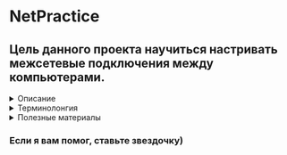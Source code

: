 # NetPractice

## Цель данного проекта научиться  настривать межсетевые подключения между компьютерами.

<details>
<summary>Описание</summary>
 
[subject](https://github.com/luta-wolf/NetPractice/blob/master/subject/en.subject.pdf)

Вам придется настроить небольшие сети. Для этого необходимо будет понять, как работает TCP/IP-адресация.
Вам нужно будет пройти 10 уровней (т.е. 10 упражнений) и включить их в свой Git репозиторий.

Сначала загрузите файл (`net_practice.tgz`), прикрепленный к странице проекта.
Затем извлеките файлы в любую нужную папку.
В этой папке запустите index.html файл.
Этот интерфейс должен открыться в вашем веб-браузере:

<img width="748" alt="image" src="https://user-images.githubusercontent.com/58044383/173697470-c82283ad-f385-4df5-a486-be94ff4ebccd.png">

 - Вы можете попрактиковаться, если введете свой логин в поле
 - Или вы можете попробовать версию "экзамен", если оставите поле пустым.

Для обучения доступно 10 уровней.Для каждого уровня появляется нефункционирующая сетевая диаграмма.
В верхней части окна вы увидите цель, которую нужно достичь: проблемы, которые нужно решить,
чтобы сеть работала нормально. Есть две кнопки, которые вы можете использовать:
• "Проверьте еще раз", чтобы убедиться, что ваша конфигурация была правильной или нет.
• "Получите мою конфигурацию", чтобы загрузить вашу конфигурацию для отправки в гит репозиторий.

<img width="900" alt="image" src="https://user-images.githubusercontent.com/58044383/173689800-cb9f0382-5a0f-4182-845e-2efae1483bfb.png">


  Когда вы успешно пройдете уровень, появится новая кнопка. Нажмите на нее чтобы перейти на следующий уровень.


<img width="822" alt="image" src="https://user-images.githubusercontent.com/58044383/173690126-a4fd5b1a-5fae-447f-a5fe-810bb175a29f.png">


В нижней части страницы вы увидите журналы. Они могут быть полезны, чтобы понять, почемуваша конфигурация неверна.


<img width="231" alt="image" src="https://user-images.githubusercontent.com/58044383/173690468-26686072-eefc-4e06-8525-f0e0b328686b.png">

Чтобы добиться успеха, измените незатененные поля до тех пор, пока конфигурация сети не будет правильной.
Чтобы выполнить это задание, настоятельно рекомендуется понять, как работает адресация в сети,
в которой есть такие устройства, как маршрутизаторы. Читайте о TCP /IP -адресации.

### Защита
- Во время защиты вам нужно будет пройти 3 случайных уровня, как указано на тренинг-платформа за 15 минут.
- Вам не разрешается использовать внешние инструменты во время оценки. (Использование простого калькулятора допустимо).
</details>

<details>
<summary>Терминолонгия</summary>
 
### Таблица маршрутизации
Это электронная база данных в маршрутизаторе, которая представляет из себя некий набор правил. В ней содержится информация о сетевых маршрутах по которым определяется наилучший путь для передачи пакета данных. Она содержит в себе адрес и маску сети подключения, адрес шлюза (т. е. маршрутизатора сети, на который отправляются данные), метрику (расстояние) и интерфейс (имя и индентификатор устройства).
 
### Коммутатор (switch)
Это устройство для соединения нескольких устройств в одной сети. У всех устройств одинаковая маска.

### Роутер (маршрутизатор)
Это сетевой компьютер, который обрабатывает полученные данные по заданным правилам администратора и опираясь на таблицу маршрутизации определяет путь для пересылки данных.
 
### Перед выполнением заданий помним:
+ Первый IP-адрес подсети - _адрес сети_
+ Последний IP-адрес подсети - _широковещательный_
+ IP-адреса соседних сетей не должны перекрываться
+ IP-адреса `10.0.0.0-10.255.255.255`, 
`172.16.0.0-172.31.255.255` и от `192.168.0.0` до `192.168.255.255` 
зарезервированы для частных адресов, диапазон `127.0.0.1-127.255.255.254`
зарезервирован
для коммуникации с самим собой, остальные-для публичных IP-адресов
+ В таблице маршрутизации `default` или `0.0.0.0/0` соответствуют всему
+ У роутера для каждой подсети своя маска

### Примеры
IP-адрес `200.200.200.200/24`
+  `200.200.200.`0 - адрес сети
+  200.200.200.`255` - широковещательный адрес
+  200.200.200.`200` - адрес компьютера
+  `/24` - маска подсети на 254 компьютера (256 - 2 = 254)
+ 200.200.200.1 - 200.200.200.254 - диапазон адресов
 
IP-адрес `196.32.12.254/30`
 + `196.32.12`.0   - адрес сети
 + 196.32.12.`255` - широковещательный адрес
 + 196.32.12.`254`  - адрес компьютера
 + `/30` - маска подсети на 2 компьютера (4 - 2 = 2)
 + 196.32.12.253 - 196.32.12.254 - диапазон адресов
</details>



<details>
<summary>Полезные материалы</summary>
 
+ Почитать подробнее можно [здесь](https://github.com/evgenkarlson/ALL_SCHOOL_42/blob/master/00_Projects__(%D0%9E%D1%81%D0%BD%D0%BE%D0%B2%D0%BD%D0%BE%D0%B5_%D0%9E%D0%B1%D1%83%D1%87%D0%B5%D0%BD%D0%B8%D0%B5)/00_Global_(begin_cadet)/02____netwhat/answers_to_netwhat.md).
+ Таблица соответствия [масок подсетей](https://www.gotoadm.ru/table-subnet-masks/).
+ IP [калькулятор](https://ip-calculator.ru/#!ip=192.168.114.253/30).
+ Лекция по [маршрутизации](https://www.youtube.com/watch?v=kZqqk1tixfk&ab_channel=AndreySozykin).
+ Лекция по [TCP/IP](https://www.youtube.com/watch?v=rLUzYeLdM0k&ab_channel=HillelITSchool).
+ Подробный курс лекций по [компьютерным сетям](https://www.youtube.com/watch?v=OLFA0soYGhw&list=PLtPJ9lKvJ4oiNMvYbOzCmWy6cRzYAh9B1&ab_channel=AndreySozykin).
</details>

### Если я вам помог, ставьте звездочку)

